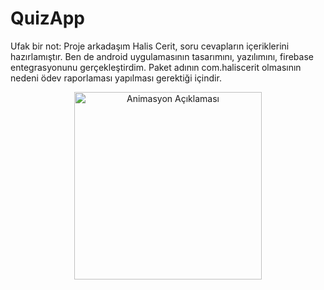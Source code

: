 # QuizApp
Ufak bir not: Proje arkadaşım Halis Cerit, soru cevapların içeriklerini hazırlamıştır. Ben de android uygulamasının tasarımını, yazılımını, firebase entegrasyonunu gerçekleştirdim. Paket adının com.haliscerit olmasının nedeni ödev raporlaması yapılması gerektiği içindir.

<p align="center">
  <img src="https://github.com/user-attachments/assets/a7df11d1-80a5-4e91-8f45-82295fbf171e" alt="Animasyon Açıklaması" width="300"/>
</p>


